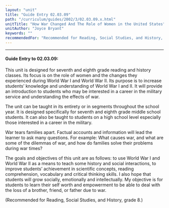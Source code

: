 ```yaml
---
layout: "unit"
title: "Guide Entry 02.03.09"
path: "/curriculum/guides/2002/3/02.03.09.x.html"
unitTitle: "How War Changed And The Role of Women in the United States"
unitAuthor: "Joyce Bryant"
keywords: ""
recommendedFor: "Recommended for Reading, Social Studies, and History, grade 8."
---
```

<body>
<hr/>
 <h4>
  Guide Entry to 02.03.09:
 </h4>
 <p>
  This unit is designed for seventh and eighth grade reading and history classes. Its focus is on the role of women and the changes they experienced during World War I and World War II. Its purpose is to increase students’ knowledge and understanding of World War I and II. It will provide an introduction to students who may be interested in a career in the military service and understanding the effects of war.
 </p>
<p>
  The unit can be taught in its entirety or in segments throughout the school year. It is designed specifically for seventh and eighth grade middle school students. It can also be taught to students on a high school level especially those interested in a career in the military.
 </p>
<p>
  War tears families apart. Factual accounts and information will lead the learner to ask many questions. For example: What causes war, and what are some of the dilemmas of war, and how do families solve their problems during war times?
 </p>
<p>
  The goals and objectives of this unit are as follows: to use World War I and World War II as a means to teach some history and social interactions, to improve students’ achievement in scientific concepts, reading comprehension, vocabulary and critical thinking skills. I also hope that students will grow socially, emotionally and intellectually. My objective is for students to learn their self worth and empowerment to be able to deal with the loss of a brother, friend, or father due to war.
 </p>
<p>
  (Recommended for Reading, Social Studies, and History, grade 8.)
 </p>

</body>
